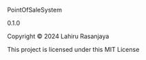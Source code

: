 PointOfSaleSystem

0.1.0

Copyright © 2024 Lahiru Rasanjaya

This project is licensed under this MIT License
